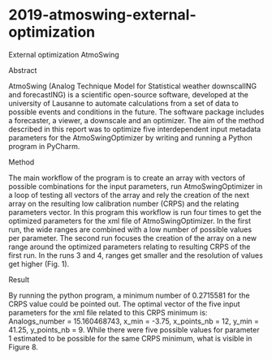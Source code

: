# 2019-atmoswing-external-optimization
External optimization AtmoSwing

Abstract

AtmoSwing (Analog Technique Model for Statistical weather downscalING and forecastING) is a
scientific open-source software, developed at the university of Lausanne to automate calculations from
a set of data to possible events and conditions in the future. The software package includes a forecaster,
a viewer, a downscale and an optimizer. The aim of the method described in this report was to optimize
five interdependent input metadata parameters for the AtmoSwingOptimizer by writing and running a
Python program in PyCharm.

Method

The main workflow of the program is to create an array with vectors of possible combinations
for the input parameters, run AtmoSwingOptimizer in a loop of testing all vectors of the array
and rely the creation of the next array on the resulting low calibration number (CRPS) and the
relating parameters vector. In this program this workflow is run four times to get the optimized
parameters for the xml file of AtmoSwingOptimizer. In the first run, the wide ranges are
combined with a low number of possible values per parameter. The second run focuses the
creation of the array on a new range around the optimized parameters relating to resulting
CRPS of the first run. In the runs 3 and 4, ranges get smaller and the resolution of values get
higher (Fig. 1).

Result

By running the python program, a minimum number of 0.2715581 for the CRPS value could
be pointed out. The optimal vector of the five input parameters for the xml file related to this
CRPS minimum is: Analogs_number = 15.160468743, x_min = -3.75, x_points_nb = 12, y_min
= 41.25, y_points_nb = 9. While there were five possible values for parameter 1 estimated to
be possible for the same CRPS minimum, what is visible in Figure 8.
